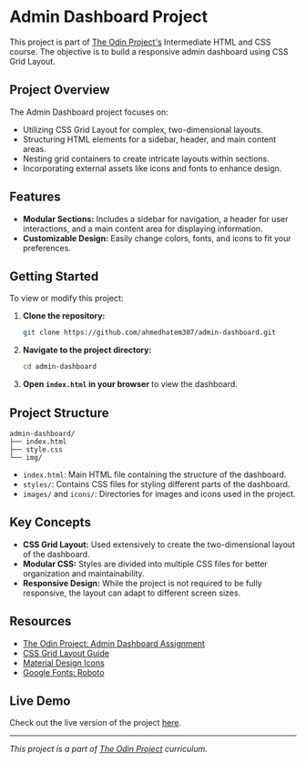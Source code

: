 

# Admin Dashboard Project

This project is part of [The Odin Project's](https://www.theodinproject.com/) Intermediate HTML and CSS course. The objective is to build a responsive admin dashboard using CSS Grid Layout.

## Project Overview

The Admin Dashboard project focuses on:

- Utilizing CSS Grid Layout for complex, two-dimensional layouts.
- Structuring HTML elements for a sidebar, header, and main content areas.
- Nesting grid containers to create intricate layouts within sections.
- Incorporating external assets like icons and fonts to enhance design.

## Features

- **Modular Sections:** Includes a sidebar for navigation, a header for user interactions, and a main content area for displaying information.
- **Customizable Design:** Easily change colors, fonts, and icons to fit your preferences.

## Getting Started

To view or modify this project:

1. **Clone the repository:**

   ```bash
   git clone https://github.com/ahmedhatem307/admin-dashboard.git
   ```

2. **Navigate to the project directory:**

   ```bash
   cd admin-dashboard
   ```

3. **Open `index.html` in your browser** to view the dashboard.

## Project Structure

```plaintext
admin-dashboard/
├── index.html
├── style.css
└── img/
```

- `index.html`: Main HTML file containing the structure of the dashboard.
- `styles/`: Contains CSS files for styling different parts of the dashboard.
- `images/` and `icons/`: Directories for images and icons used in the project.

## Key Concepts

- **CSS Grid Layout:** Used extensively to create the two-dimensional layout of the dashboard.
- **Modular CSS:** Styles are divided into multiple CSS files for better organization and maintainability.
- **Responsive Design:** While the project is not required to be fully responsive, the layout can adapt to different screen sizes.

## Resources

- [The Odin Project: Admin Dashboard Assignment](https://www.theodinproject.com/lessons/node-path-intermediate-html-and-css-admin-dashboard)
- [CSS Grid Layout Guide](https://developer.mozilla.org/en-US/docs/Web/CSS/CSS_Grid_Layout)
- [Material Design Icons](https://pictogrammers.com/library/mdi/)
- [Google Fonts: Roboto](https://fonts.google.com/specimen/Roboto)

## Live Demo

Check out the live version of the project [here](https://ahmedhatem307.github.io/admin-dashboard/).


---

*This project is a part of [The Odin Project](https://www.theodinproject.com/) curriculum.* 
